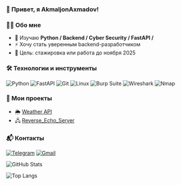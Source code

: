 ### 👋 Привет, я AkmaljonAxmadov!

### 👨‍💻 Обо мне
- 🌱 Изучаю **Python / Backend / Cyber Security / FastAPI /**
- ⚡ Хочу стать уверенным backend-разработчиком
- 🎯 Цель: стажировка или работа до ноября 2025

### 🛠️ Технологии и инструменты
![Python](https://img.shields.io/badge/-Python-3776AB?style=for-the-badge&logo=python&logoColor=fff)
![FastAPI](https://img.shields.io/badge/-FastAPI-009688?style=for-the-badge&logo=fastapi&logoColor=fff)
![Git](https://img.shields.io/badge/-Git-F05032?style=for-the-badge&logo=git&logoColor=fff)
![Linux](https://img.shields.io/badge/-Linux-FCC624?style=for-the-badge&logo=linux&logoColor=000)
![Burp Suite](https://img.shields.io/badge/-Burp%20Suite-FF6F00?style=for-the-badge&logo=burpsuite&logoColor=fff)
![Wireshark](https://img.shields.io/badge/-Wireshark-1679A7?style=for-the-badge&logo=wireshark&logoColor=fff)
![Nmap](https://img.shields.io/badge/-Nmap-004E89?style=for-the-badge&logo=gnometerminal&logoColor=fff)

### 🚀 Мои проекты
- 🌦️ [Weather API](https://github.com/AkmaljonAxmadov/weather_app_api)
- 🖧 [Reverse_Echo_Server](https://github.com/AkmaljonAxmadov/reverse-server)

### 📬 Контакты
[![Telegram](https://img.shields.io/badge/Telegram-2CA5E0?style=for-the-badge&logo=telegram&logoColor=white)](https://t.me/akhmadov9)
[![Gmail](https://img.shields.io/badge/Gmail-D14836?style=for-the-badge&logo=gmail&logoColor=white)](mailto:variori65@gmail.com)


![GitHub Stats](https://github-readme-stats.vercel.app/api?username=AkmaljonAxmadov&show_icons=true&theme=radical)

![Top Langs](https://github-readme-stats.vercel.app/api/top-langs/?username=AkmaljonAxmadov&layout=compact&theme=radical)
